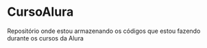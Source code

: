 # CursoAlura
Repositório onde estou armazenando os códigos que estou fazendo durante os cursos da Alura
